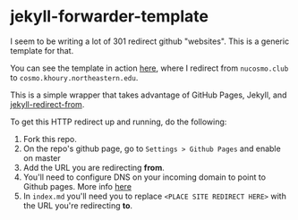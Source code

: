 # jekyll-forwarder-template

I seem to be writing a lot of 301 redirect github "websites". This is a generic template for that. 

You can see the template in action [here](), where I redirect from `nucosmo.club` to `cosmo.khoury.northeastern.edu`.

This is a simple wrapper that takes advantage of GitHub Pages, Jekyll, and [jekyll-redirect-from](https://github.com/jekyll/jekyll-redirect-from).

To get this HTTP redirect up and running, do the following:

1. Fork this repo. 
2. On the repo's github page, go to `Settings > Github Pages` and enable on master
3. Add the URL you are redirecting **from**.
4. You'll need to configure DNS on your incoming domain to point to Github pages. More info [here](https://help.github.com/en/articles/quick-start-setting-up-a-custom-domain)
5. In `index.md` you'll need you to replace `<PLACE SITE REDIRECT HERE>` with the URL you're redirecting **to**.
